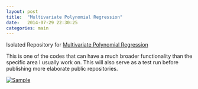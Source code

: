 ```yaml
---
layout: post
title:  "Multivariate Polynomial Regression"
date:   2014-07-29 22:30:25
categories: main
---
```


Isolated Repository for [Multivariate Polynomial Regression](http://ahmetcecen.github.io/MultiPolyRegressV3-MatlabCentral/)

This is one of the codes that can have a much broader functionality than the specific area I usually work on. This will also serve as a test run before publishing more elaborate public repositories.

[![Sample](http://ahmetcecen.github.io/images/MPRLOGO.png)](http://ahmetcecen.github.io/MultiPolyRegressV3-MatlabCentral/)

